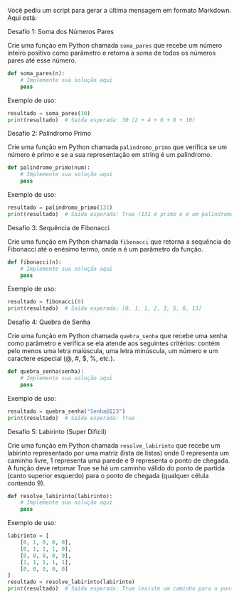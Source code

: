
Você pediu um script para gerar a última mensagem em formato Markdown. Aqui está:

Desafio 1: Soma dos Números Pares

Crie uma função em Python chamada `soma_pares` que recebe um número inteiro positivo como parâmetro e retorna a soma de todos os números pares até esse número.

```python
def soma_pares(n):
    # Implemente sua solução aqui
    pass
```

Exemplo de uso:

```python
resultado = soma_pares(10)
print(resultado)  # Saída esperada: 30 (2 + 4 + 6 + 8 + 10)
```

Desafio 2: Palíndromo Primo

Crie uma função em Python chamada `palindromo_primo` que verifica se um número é primo e se a sua representação em string é um palíndromo.

```python
def palindromo_primo(num):
    # Implemente sua solução aqui
    pass
```

Exemplo de uso:

```python
resultado = palindromo_primo(131)
print(resultado)  # Saída esperada: True (131 é primo e é um palíndromo)
```

Desafio 3: Sequência de Fibonacci

Crie uma função em Python chamada `fibonacci` que retorna a sequência de Fibonacci até o enésimo termo, onde n é um parâmetro da função.

```python
def fibonacci(n):
    # Implemente sua solução aqui
    pass
```

Exemplo de uso:

```python
resultado = fibonacci(8)
print(resultado)  # Saída esperada: [0, 1, 1, 2, 3, 5, 8, 13]
```

Desafio 4: Quebra de Senha

Crie uma função em Python chamada `quebra_senha` que recebe uma senha como parâmetro e verifica se ela atende aos seguintes critérios: contém pelo menos uma letra maiúscula, uma letra minúscula, um número e um caractere especial (@, #, $, %, etc.).

```python
def quebra_senha(senha):
    # Implemente sua solução aqui
    pass
```

Exemplo de uso:

```python
resultado = quebra_senha("Senha@123")
print(resultado)  # Saída esperada: True
```

Desafio 5: Labirinto (Super Difícil)

Crie uma função em Python chamada `resolve_labirinto` que recebe um labirinto representado por uma matriz (lista de listas) onde 0 representa um caminho livre, 1 representa uma parede e 9 representa o ponto de chegada. A função deve retornar True se há um caminho válido do ponto de partida (canto superior esquerdo) para o ponto de chegada (qualquer célula contendo 9).

```python
def resolve_labirinto(labirinto):
    # Implemente sua solução aqui
    pass
```

Exemplo de uso:

```python
labirinto = [
    [0, 1, 0, 0, 0],
    [0, 1, 1, 1, 0],
    [0, 0, 0, 0, 9],
    [1, 1, 1, 1, 1],
    [0, 0, 0, 0, 0]
]
resultado = resolve_labirinto(labirinto)
print(resultado)  # Saída esperada: True (existe um caminho para o ponto de chegada)
```